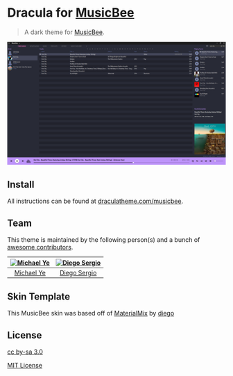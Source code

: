 # Dracula for [MusicBee](https://www.getmusicbee.com/)

> A dark theme for [MusicBee](https://www.getmusicbee.com/).

![Screenshot](./screenshot.png)

## Install

All instructions can be found at [draculatheme.com/musicbee](https://draculatheme.com/musicbee).

## Team

This theme is maintained by the following person(s) and a bunch of [awesome contributors](https://github.com/dracula/musicbee/graphs/contributors).

| [<img src="https://avatars3.githubusercontent.com/u/52215742?s=40&v=4" alt="Michael Ye" width="70">](https://github.com/mly32) | [<img src="https://avatars1.githubusercontent.com/u/25941156?s=460&v=4" alt="Diego Sergio" width="70">](https://github.com/diego-sergio) |
| :----------------------------------------------------------------------------------------------------------------------------: | :--------------------------------------------------------------------------------------------------------------------------------------: |
|                                             [Michael Ye](https://github.com/mly32)                                             |                                             [Diego Sergio](https://github.com/diego-sergio)                                              |

## Skin Template

This MusicBee skin was based off of [MaterialMix](https://getmusicbee.com/addons/skins/203/materialmix-hidpi-supported/) by [diego](https://getmusicbee.com/forum/index.php?action=profile;u=39481)

## License

[cc by-sa 3.0](https://creativecommons.org/licenses/by-sa/3.0/)

[MIT License](./LICENSE)
